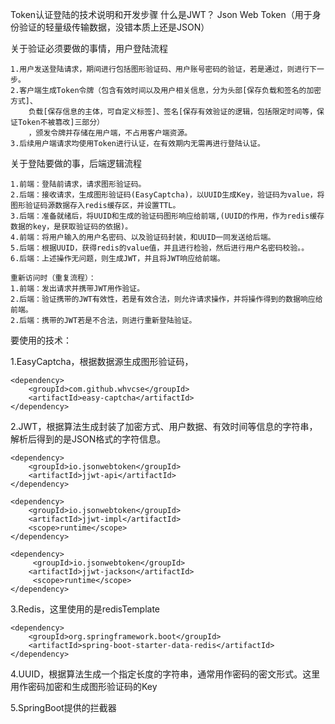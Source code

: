 Token认证登陆的技术说明和开发步骤
    什么是JWT？
    Json Web Token（用于身份验证的轻量级传输数据，没错本质上还是JSON）


关于验证必须要做的事情，用户登陆流程

    1.用户发送登陆请求，期间进行包括图形验证码、用户账号密码的验证，若是通过，则进行下一步。
    2.客户端生成Token令牌（包含有效时间以及用户相关信息，分为头部[保存负载和签名的加密方式]、
        负载[保存信息的主体，可自定义标签]、签名[保存有效验证的逻辑，包括限定时间等，保证Token不被篡改]三部分）
        ，颁发令牌并存储在用户端，不占用客户端资源。
    3.后续用户端请求均使用Token进行认证，在有效期内无需再进行登陆认证。

关于登陆要做的事，后端逻辑流程

    1.前端：登陆前请求，请求图形验证码。
    2.后端：接收请求，生成图形验证码(EasyCaptcha)，以UUID生成Key，验证码为value，将图形验证码源数据存入redis缓存区，并设置TTL。
    3.后端：准备就绪后，将UUID和生成的验证码图形响应给前端,(UUID的作用，作为redis缓存数据的key，是获取验证码的依据)。
    4.前端：将用户输入的用户名密码、以及验证码封装，和UUID一同发送给后端。
    5.后端：根据UUID，获得redis的value值，并且进行检验，然后进行用户名密码校验。。
    6.后端：上述操作无问题，则生成JWT，并且将JWT响应给前端。

    重新访问时（重复流程）：
    1.前端：发出请求并携带JWT用作验证。
    2.后端：验证携带的JWT有效性，若是有效合法，则允许请求操作，并将操作得到的数据响应给前端。
    2.后端：携带的JWT若是不合法，则进行重新登陆验证。



要使用的技术：
    
1.EasyCaptcha，根据数据源生成图形验证码，

    <dependency>
        <groupId>com.github.whvcse</groupId>
        <artifactId>easy-captcha</artifactId>
    </dependency>

2.JWT，根据算法生成封装了加密方式、用户数据、有效时间等信息的字符串，解析后得到的是JSON格式的字符信息。
    
    <dependency>
        <groupId>io.jsonwebtoken</groupId>
        <artifactId>jjwt-api</artifactId>
    </dependency>

    <dependency>
        <groupId>io.jsonwebtoken</groupId>
        <artifactId>jjwt-impl</artifactId>
        <scope>runtime</scope>
    </dependency>

    <dependency>
         <groupId>io.jsonwebtoken</groupId>
        <artifactId>jjwt-jackson</artifactId>
         <scope>runtime</scope>
    </dependency>

3.Redis，这里使用的是redisTemplate

    <dependency>
        <groupId>org.springframework.boot</groupId>
        <artifactId>spring-boot-starter-data-redis</artifactId>
    </dependency>

4.UUID，根据算法生成一个指定长度的字符串，通常用作密码的密文形式。这里用作密码加密和生成图形验证码的Key

5.SpringBoot提供的拦截器

